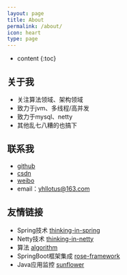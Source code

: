 ```yaml
---
layout: page
title: About
permalink: /about/
icon: heart
type: page
---
```


* content
{:toc}

## 关于我
* 关注算法领域、架构领域
* 致力于jvm、多线程/高并发
* 致力于mysql、netty
* 其他乱七八糟的也搞下

## 联系我
* [github](https://github.com/yihonglei)
* [csdn](https://blog.csdn.net/yhl_jxy)
* [weibo](https://weibo.com/u/6760221856)
* email：yhllotus@163.com

## 友情链接
* Spring技术 [thinking-in-spring](https://github.com/yihonglei/thinking-in-spring)
* Netty技术 [thinking-in-netty](https://github.com/yihonglei/thinking-in-netty)
* 算法 [algorithm](https://github.com/yihonglei/algorithm)
* SpringBoot框架集成 [rose-framework](https://github.com/yihonglei/rose-framework)
* Java应用监控 [sunflower](https://github.com/jchry/sunflower)